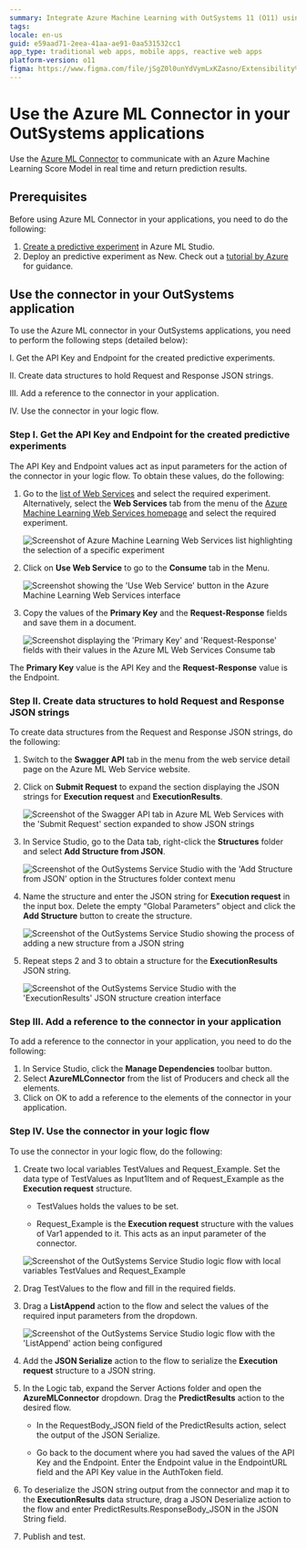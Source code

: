 ```yaml
---
summary: Integrate Azure Machine Learning with OutSystems 11 (O11) using the Azure ML Connector to enhance real-time predictive analytics capabilities.
tags:
locale: en-us
guid: e59aad71-2eea-41aa-ae91-0aa531532cc1
app_type: traditional web apps, mobile apps, reactive web apps
platform-version: o11
figma: https://www.figma.com/file/jSgZ0l0unYdVymLxKZasno/Extensibility%20and%20Integration?node-id=407:122
---
```


# Use the Azure ML Connector in your OutSystems applications

Use the [Azure ML Connector](https://www.outsystems.com/forge/component-overview/5657/azure-ml-connector) to communicate with an Azure Machine Learning Score Model in real time and return prediction results.

## Prerequisites

Before using Azure ML Connector in your applications, you need to do the following:

1. [Create a predictive experiment](https://docs.microsoft.com/en-us/azure/machine-learning/studio/create-experiment) in Azure ML Studio.
1. Deploy an predictive experiment as New. Check out a [tutorial by Azure](https://docs.microsoft.com/en-us/azure/machine-learning/classic/tutorial-part3-credit-risk-deploy) for guidance.

## Use the connector in your OutSystems application

To use the Azure ML connector in your OutSystems applications, you need to perform the following steps (detailed below):

I. Get the API Key and Endpoint for the created predictive experiments.

II. Create data structures to hold Request and Response JSON strings.

III. Add a reference to the connector in your application.

IV. Use the connector in your logic flow.

### Step I. Get the API Key and Endpoint for the created predictive experiments

The API Key and Endpoint values act as input parameters for the action of the connector in your logic flow. To obtain these values, do the following:

1. Go to the [list of Web Services](https://services.azureml.net/webservices) and select the required experiment. Alternatively, select the **Web Services** tab from the menu of the [Azure Machine Learning Web Services homepage](https://services.azureml.net/) and select the required experiment.

    ![Screenshot of Azure Machine Learning Web Services list highlighting the selection of a specific experiment](images/ml-connector-image2.png "Azure ML Web Services List")

1. Click on **Use Web Service** to go to the **Consume** tab in the Menu.

    ![Screenshot showing the 'Use Web Service' button in the Azure Machine Learning Web Services interface](images/ml-connector-image4.png "Azure ML Use Web Service")

1. Copy the values of the **Primary Key** and the **Request-Response** fields and save them in a document.

    ![Screenshot displaying the 'Primary Key' and 'Request-Response' fields with their values in the Azure ML Web Services Consume tab](images/ml-connector-image5.png "Azure ML API Key and Endpoint")

The **Primary Key** value is the API Key and the **Request-Response** value is the Endpoint.

### Step II. Create data structures to hold Request and Response JSON strings

To create data structures from the Request and Response JSON strings, do the following:

1. Switch to the **Swagger API** tab in the menu from the web service detail page on the Azure ML Web Service website.

1. Click on **Submit Request** to expand the section displaying the JSON strings for **Execution request** and **ExecutionResults**.

    ![Screenshot of the Swagger API tab in Azure ML Web Services with the 'Submit Request' section expanded to show JSON strings](images/ml-connector-image9.png "Azure ML Swagger API Tab")

1. In Service Studio, go to the Data tab, right-click the **Structures** folder and select **Add Structure from JSON**.       

    ![Screenshot of the OutSystems Service Studio with the 'Add Structure from JSON' option in the Structures folder context menu](images/ml-connector-image1.png "OutSystems Add Structure from JSON")

1. Name the structure and enter the JSON string for **Execution request** in the input box. Delete the empty “Global Parameters” object and click the **Add Structure** button to create the structure.

    ![Screenshot of the OutSystems Service Studio showing the process of adding a new structure from a JSON string](images/ml-connector-image3.png "OutSystems New Structure from JSON")

1. Repeat steps 2 and 3 to obtain a structure for the **ExecutionResults** JSON string.

    ![Screenshot of the OutSystems Service Studio with the 'ExecutionResults' JSON structure creation interface](images/ml-connector-image8.png "OutSystems ExecutionResults Structure")

### Step III. Add a reference to the connector in your application

To add a reference to the connector in your application, you need to do the following:

1. In Service Studio, click the **Manage Dependencies** toolbar button.
1. Select **AzureMLConnector** from the list of Producers and check all the elements.
1. Click on OK to add a reference to the elements of the connector in your application.

### Step IV. Use the connector in your logic flow

To use the connector in your logic flow, do the following:

1. Create two local variables TestValues and Request_Example. Set the data type of TestValues as Input1Item and of Request_Example as the **Execution request** structure. 

    * TestValues holds the values to be set.

    * Request_Example is the **Execution request** structure with the values of Var1 appended to it. This acts as an input parameter of the connector.

    ![Screenshot of the OutSystems Service Studio logic flow with local variables TestValues and Request_Example](images/ml-connector-image6.png "OutSystems Logic Flow Variables")

1. Drag TestValues to the flow and fill in the required fields.

1. Drag a **ListAppend** action to the flow and select the values of the required input parameters from the dropdown.

    ![Screenshot of the OutSystems Service Studio logic flow with the 'ListAppend' action being configured](images/ml-connector-image7.png "OutSystems ListAppend Action")

1. Add the **JSON Serialize** action to the flow to serialize the **Execution request** structure to a JSON string.

1. In the Logic tab, expand the Server Actions folder and open the **AzureMLConnector** dropdown. Drag the **PredictResults** action to the desired flow.

    * In the RequestBody_JSON field of the PredictResults action, select the output of the JSON Serialize.

    * Go back to the document where you had saved the values of the API Key and the Endpoint. Enter the Endpoint value in the EndpointURL field and the API Key value in the AuthToken field.

1. To deserialize the JSON string output from the connector and map it to the **ExecutionResults** data structure, drag a JSON Deserialize action to the flow and enter PredictResults.ResponseBody_JSON in the JSON String field.

1. Publish and test.
